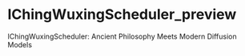 # IChingWuxingScheduler_preview
IChingWuxingScheduler: Ancient Philosophy Meets Modern Diffusion Models

